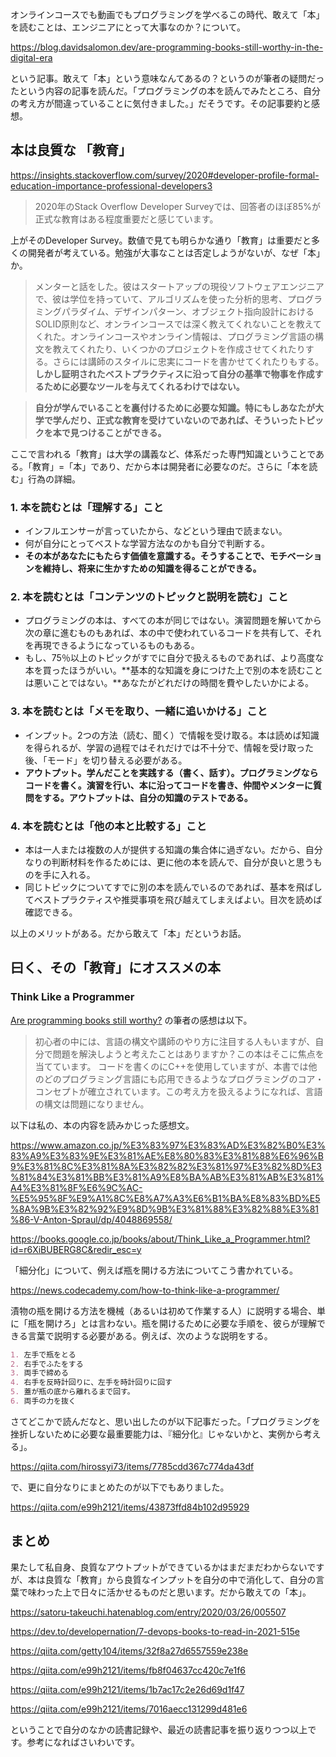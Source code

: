 オンラインコースでも動画でもプログラミングを学べるこの時代、敢えて「本」を読むことは、エンジニアにとって大事なのか？について。

https://blog.davidsalomon.dev/are-programming-books-still-worthy-in-the-digital-era

という記事。敢えて「本」という意味なんてあるの？というのが筆者の疑問だったという内容の記事を読んだ。「プログラミングの本を読んでみたところ、自分の考え方が間違っていることに気付きました。」だそうです。その記事要約と感想。

## 本は良質な 「教育」

https://insights.stackoverflow.com/survey/2020#developer-profile-formal-education-importance-professional-developers3

> 2020年のStack Overflow Developer Surveyでは、回答者のほぼ85%が正式な教育はある程度重要だと感じています。

上がそのDeveloper Survey。数値で見ても明らかな通り「教育」は重要だと多くの開発者が考えている。勉強が大事なことは否定しようがないが、なぜ「本」か。

> メンターと話をした。彼はスタートアップの現役ソフトウェアエンジニアで、彼は学位を持っていて、アルゴリズムを使った分析的思考、プログラミングパラダイム、デザインパターン、オブジェクト指向設計におけるSOLID原則など、オンラインコースでは深く教えてくれないことを教えてくれた。オンラインコースやオンライン情報は、プログラミング言語の構文を教えてくれたり、いくつかのプロジェクトを作成させてくれたりする。さらには講師のスタイルに忠実にコードを書かせてくれたりもする。**しかし証明されたベストプラクティスに沿って自分の基準で物事を作成するために必要なツールを与えてくれるわけではない。**

> **自分が学んでいることを裏付けるために必要な知識。特にもしあなたが大学で学んだり、正式な教育を受けていないのであれば、そういったトピックを本で見つけることができる。**

ここで言われる「教育」は大学の講義など、体系だった専門知識ということである。「教育」=「本」であり、だから本は開発者に必要なのだ。さらに「本を読む」行為の詳細。

### 1. 本を読むとは「理解する」こと

- インフルエンサーが言っていたから、などという理由で読まない。
- 何が自分にとってベストな学習方法なのかも自分で判断する。
- **その本があなたにもたらす価値を意識する。そうすることで、モチベーションを維持し、将来に生かすための知識を得ることができる。**

### 2. 本を読むとは「コンテンツのトピックと説明を読む」こと

- プログラミングの本は、すべての本が同じではない。演習問題を解いてから次の章に進むものもあれば、本の中で使われているコードを共有して、それを再現できるようになっているものもある。
- もし、75％以上のトピックがすでに自分で扱えるものであれば、より高度な本を買ったほうがいい。**基本的な知識を身につけた上で別の本を読むことは悪いことではない。**あなたがどれだけの時間を費やしたいかによる。

### 3. 本を読むとは「メモを取り、一緒に追いかける」こと

- インプット。2つの方法（読む、聞く）で情報を受け取る。本は読めば知識を得られるが、学習の過程ではそれだけでは不十分で、情報を受け取った後、「モード」を切り替える必要がある。
- **アウトプット。学んだことを実践する（書く、話す）。プログラミングならコードを書く。演習を行い、本に沿ってコードを書き、仲間やメンターに質問をする。アウトプットは、自分の知識のテストである。**


### 4. 本を読むとは「他の本と比較する」こと

- 本は一人または複数の人が提供する知識の集合体に過ぎない。だから、自分なりの判断材料を作るためには、更に他の本を読んで、自分が良いと思うものを手に入れる。
- 同じトピックについてすでに別の本を読んでいるのであれば、基本を飛ばしてベストプラクティスや推奨事項を飛び越えてしまえばよい。目次を読めば確認できる。

以上のメリットがある。だから敢えて「本」だというお話。


## 曰く、その「教育」にオススメの本

### Think Like a Programmer

[Are programming books still worthy?](https://blog.davidsalomon.dev/are-programming-books-still-worthy-in-the-digital-era) の筆者の感想は以下。

> 初心者の中には、言語の構文や講師のやり方に注目する人もいますが、自分で問題を解決しようと考えたことはありますか？この本はそこに焦点を当てています。
> コードを書くのにC++を使用していますが、本書では他のどのプログラミング言語にも応用できるようなプログラミングのコア・コンセプトが確立されています。この考え方を扱えるようになれば、言語の構文は問題になりません。

以下は私の、本の内容を読みかじった感想文。

https://www.amazon.co.jp/%E3%83%97%E3%83%AD%E3%82%B0%E3%83%A9%E3%83%9E%E3%81%AE%E8%80%83%E3%81%88%E6%96%B9%E3%81%8C%E3%81%8A%E3%82%82%E3%81%97%E3%82%8D%E3%81%84%E3%81%BB%E3%81%A9%E8%BA%AB%E3%81%AB%E3%81%A4%E3%81%8F%E6%9C%AC-%E5%95%8F%E9%A1%8C%E8%A7%A3%E6%B1%BA%E8%83%BD%E5%8A%9B%E3%82%92%E9%8D%9B%E3%81%88%E3%82%88%E3%81%86-V-Anton-Spraul/dp/4048869558/

https://books.google.co.jp/books/about/Think_Like_a_Programmer.html?id=r6XiBUBERG8C&redir_esc=y


「細分化」について、例えば瓶を開ける方法についてこう書かれている。

https://news.codecademy.com/how-to-think-like-a-programmer/

漬物の瓶を開ける方法を機械（あるいは初めて作業する人）に説明する場合、単に「瓶を開けろ」とは言わない。瓶を開けるために必要な手順を、彼らが理解できる言葉で説明する必要がある。例えば、次のような説明をする。

```瓶を開ける方法.md
1. 左手で瓶をとる
2. 右手でふたをする
3. 両手で締める
4. 右手を反時計回りに、左手を時計回りに回す
5. 蓋が瓶の底から離れるまで回す。
6. 両手の力を抜く
```

さてどこかで読んだなと、思い出したのが以下記事だった。「プログラミングを挫折しないために必要な最重要能力は、『細分化』じゃないかと、実例から考える」。

https://qiita.com/hirossyi73/items/7785cdd367c774da43df

で、更に自分なりにまとめたのが以下でもありました。

https://qiita.com/e99h2121/items/43873ffd84b102d95929


## まとめ

果たして私自身、良質なアウトプットができているかはまだまだわからないですが、本は良質な「教育」から良質なインプットを自分の中で消化して、自分の言葉で味わった上で日々に活かせるものだと思います。だから敢えての「本」。

https://satoru-takeuchi.hatenablog.com/entry/2020/03/26/005507

https://dev.to/developernation/7-devops-books-to-read-in-2021-515e

https://qiita.com/getty104/items/32f8a27d6557559e238e

https://qiita.com/e99h2121/items/fb8f04637cc420c7e1f6

https://qiita.com/e99h2121/items/1b7ac17c2e26d69d1f47

https://qiita.com/e99h2121/items/7016aecc131299d481e6

ということで自分のなかの読書記録や、最近の読書記事を振り返りつつ以上です。参考になればさいわいです。
